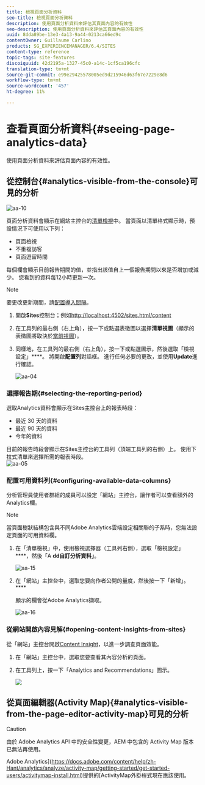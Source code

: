 ```yaml
---
title: 檢視頁面分析資料
seo-title: 檢視頁面分析資料
description: 使用頁面分析資料來評估其頁面內容的有效性
seo-description: 使用頁面分析資料來評估其頁面內容的有效性
uuid: 8dda89be-13e3-4a13-9a44-0213ca66ed9c
contentOwner: Guillaume Carlino
products: SG_EXPERIENCEMANAGER/6.4/SITES
content-type: reference
topic-tags: site-features
discoiquuid: 42d2195a-1327-45c0-a14c-1cf5ca196cfc
translation-type: tm+mt
source-git-commit: e99e29425578005ed9d215946d63f67e7229e8d6
workflow-type: tm+mt
source-wordcount: '457'
ht-degree: 11%

---
```



# 查看頁面分析資料{#seeing-page-analytics-data}

使用頁面分析資料來評估頁面內容的有效性。

## 從控制台{#analytics-visible-from-the-console}可見的分析

![aa-10](assets/aa-10.png)

頁面分析資料會顯示在網站主控台的[清單檢視](/help/sites-authoring/basic-handling.md#list-view)中。 當頁面以清單格式顯示時，預設情況下可使用以下列：

* 頁面檢視
* 不重複訪客
* 頁面逗留時間

每個欄會顯示目前報告期間的值，並指出該值自上一個報告期間以來是否增加或減少。 您看到的資料每12小時更新一次。

>[!NOTE]
>
>要更改更新期間，請[配置導入間隔](/help/sites-administering/adobeanalytics-connect.md#configuring-the-import-interval)。

1. 開啟&#x200B;**Sites**&#x200B;控制台；例如[http://localhost:4502/sites.html/content](http://localhost:4502/sites.html/content)
1. 在工具列的最右側（右上角），按一下或點選表徵圖以選擇&#x200B;**清單視圖**（顯示的表徵圖將取決於[當前視圖](/help/sites-authoring/basic-handling.md#viewing-and-selecting-resources)）。

1. 同樣地，在工具列的最右側（右上角），按一下或點選圖示，然後選取「檢視設定」****。 將開啟&#x200B;**配置列**&#x200B;對話框。 進行任何必要的更改，並使用&#x200B;**Update**&#x200B;進行確認。

   ![aa-04](assets/aa-04.png)

### 選擇報告期{#selecting-the-reporting-period}

選取Analytics資料會顯示在Sites主控台上的報表時段：

* 最近 30 天的資料
* 最近 90 天的資料
* 今年的資料

目前的報告時段會顯示在Sites主控台的工具列（頂端工具列的右側）上。 使用下拉式清單來選擇所需的報表時段。\
![aa-05](assets/aa-05.png)

### 配置可用資料列{#configuring-available-data-columns}

分析管理員使用者群組的成員可以設定「網站」主控台，讓作者可以查看額外的Analytics欄。

>[!NOTE]
>
>當頁面樹狀結構包含與不同Adobe Analytics雲端設定相關聯的子系時，您無法設定頁面的可用資料欄。

1. 在「清單檢視」中，使用檢視選擇器（工具列右側），選取「檢視設定」****，然後「A **dd自訂分析資料」**。

   ![aa-15](assets/aa-15.png)

1. 在「網站」主控台中，選取您要向作者公開的量度，然後按一下「新增」。****

   顯示的欄會從Adobe Analytics擷取。

   ![aa-16](assets/aa-16.png)

### 從網站開啟內容見解{#opening-content-insights-from-sites}

從「網站」主控台開啟[Content Insight](/help/sites-authoring/content-insights.md)，以進一步調查頁面效能。

1. 在「網站」主控台中，選取您要查看其內容分析的頁面。
1. 在工具列上，按一下「Analytics and Recommendations」圖示。

   ![](do-not-localize/chlimage_1-16.png)

## 從頁面編輯器(Activity Map){#analytics-visible-from-the-page-editor-activity-map}可見的分析

>[!CAUTION]
>
>由於 Adobe Analytics API 中的安全性變更，AEM 中包含的 Activity Map 版本已無法再使用。
>
>Adobe Analytics](https://docs.adobe.com/content/help/zh-Hant/analytics/analyze/activity-map/getting-started/get-started-users/activitymap-install.html)提供的[ActivityMap外掛程式現在應該使用。
